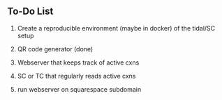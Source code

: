 ## To-Do List

1. Create a reproducible environment (maybe in docker) of the tidal/SC setup

2. QR code generator (done)

3. Webserver that keeps track of active cxns

4. SC or TC that regularly reads active cxns

5. run webserver on squarespace subdomain
